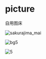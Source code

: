 # picture
自用图床


![sakurajima_mai](https://user-images.githubusercontent.com/55366350/132814977-b69faaf8-e02a-416a-af6e-0c56281991fe.png)

![bg5](https://user-images.githubusercontent.com/55366350/132816600-b14cf301-f013-4df8-a440-6220a799bb52.jpg)

![5](https://user-images.githubusercontent.com/55366350/133252601-fee11ddf-3f84-4ba5-af0e-c2407f510806.jpg)

